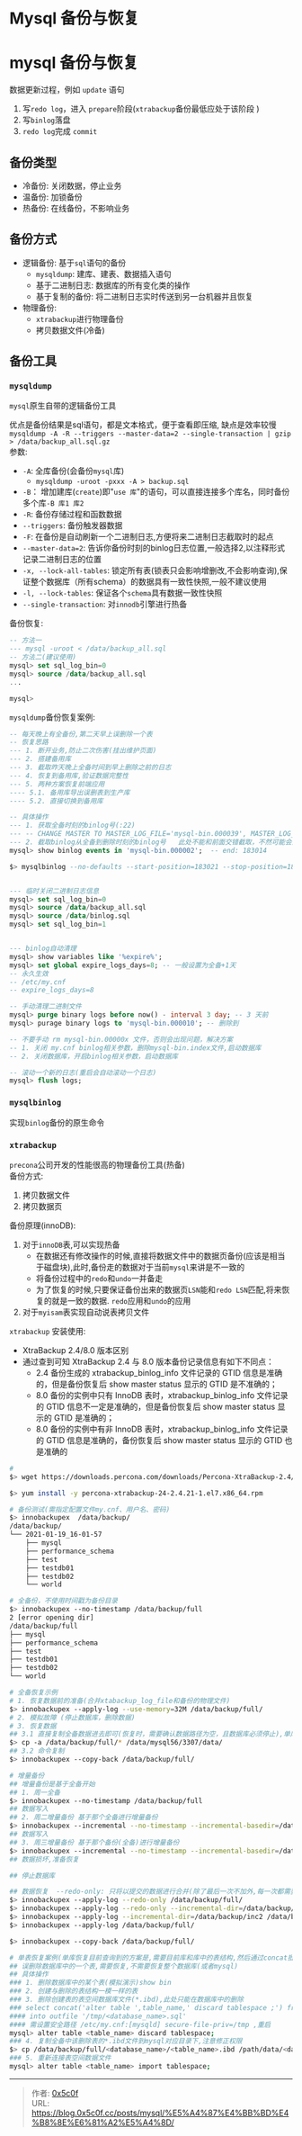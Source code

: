 # Mysql 备份与恢复


# mysql 备份与恢复
数据更新过程，例如 `update` 语句  
1. 写`redo log`，进入 `prepare`阶段(`xtrabackup`备份最低应处于该阶段  )  
2. 写`binlog`落盘  
3. `redo log`完成 `commit`  

## 备份类型 
- 冷备份: 关闭数据，停止业务 
- 温备份: 加锁备份  
- 热备份: 在线备份，不影响业务

## 备份方式 
- 逻辑备份: 基于`sql`语句的备份
  - `mysqldump`: 建库、建表、数据插入语句
  - 基于二进制日志: 数据库的所有变化类的操作 
  - 基于复制的备份: 将二进制日志实时传送到另一台机器并且恢复  
- 物理备份: 
  - `xtrabackup`进行物理备份   
  - 拷贝数据文件(冷备)  

## 备份工具 
###  `mysqldump`  
`mysql`原生自带的逻辑备份工具 

优点是备份结果是sql语句，都是文本格式，便于查看即压缩, 缺点是效率较慢
`mysqldump -A -R --triggers --master-data=2 --single-transaction | gzip > /data/backup_all.sql.gz`  
参数:  
- `-A`: 全库备份(会备份`mysql`库)
  - `mysqldump -uroot -pxxx -A > backup.sql`
- `-B`： 增加建库(`create`)即"`use 库`"的语句，可以直接连接多个库名，同时备份多个库`-B 库1 库2`
- `-R`: 备份存储过程和函数数据  
- `--triggers`: 备份触发器数据 
- `-F`: 在备份是自动刷新一个二进制日志,方便将来二进制日志截取时的起点 
- `--master-data=2`: 告诉你备份时刻的binlog日志位置,一般选择2,以注释形式记录二进制日志的位置  
- `-x, --lock-all-tables`: 锁定所有表(锁表只会影响增删改,不会影响查询),保证整个数据库（所有schema）的数据具有一致性快照,一般不建议使用
- `-l, --lock-tables`: 保证各个`schema`具有数据一致性快照  
- `--single-transaction`: 对`innodb`引擎进行热备  

备份恢复:  
```sql
-- 方法一 
--- mysql -uroot < /data/backup_all.sql
-- 方法二(建议使用)
mysql> set sql_log_bin=0 
mysql> source /data/backup_all.sql 
...

mysql> 
``` 
`mysqldump`备份恢复案例: 
```sql
-- 每天晚上有全备份,第二天早上误删除一个表
-- 恢复思路
--- 1. 断开业务,防止二次伤害(挂出维护页面) 
--- 2. 搭建备用库 
--- 3. 截取昨天晚上全备时间到早上删除之前的日志 
--- 4. 恢复到备用库,验证数据完整性
--- 5. 两种方案恢复前端应用 
---- 5.1. 备用库导出误删表到生产库 
---- 5.2. 直接切换到备用库

-- 具体操作
--- 1. 获取全备时刻的binlog号(:22) 
--- -- CHANGE MASTER TO MASTER_LOG_FILE='mysql-bin.000039', MASTER_LOG_POS=183021;
--- 2. 截取binlog从全备到删除时刻的binlog号   此处不能和前面交错截取，不然可能会出问题
mysql> show binlog events in 'mysql-bin.000002';  -- end: 183014

$> mysqlbinlog --no-defaults --start-position=183021 --stop-position=183014 /data/mysql56/3307/data/mysql-bin/mysql-bin.000039 >> /data/binlog.sql


--- 临时关闭二进制日志信息 
mysql> set sql_log_bin=0
mysql> source /data/backup_all.sql 
mysql> source /data/binlog.sql
mysql> set sql_log_bin=1


--- binlog自动清理 
mysql> show variables like '%expire%';
mysql> set global expire_logs_days=8; -- 一般设置为全备+1天 
-- 永久生效 
-- /etc/my.cnf 
-- expire_logs_days=8 

-- 手动清理二进制文件
mysql> purge binary logs before now() - interval 3 day; -- 3 天前
mysql> purage binary logs to 'mysql-bin.000010'; -- 删除到

-- 不要手动 rm mysql-bin.00000x 文件，否则会出现问题，解决方案 
-- 1. 关闭 my.cnf binlog相关参数，删除mysql-bin.index文件,启动数据库
-- 2. 关闭数据库，开启binlog相关参数，启动数据库

-- 滚动一个新的日志(重启会自动滚动一个日志)  
mysql> flush logs;
```

### `mysqlbinlog`
实现`binlog`备份的原生命令
### `xtrabackup`
`precona`公司开发的性能很高的物理备份工具(热备)   
备份方式:  
1. 拷贝数据文件  
2. 拷贝数据页

备份原理(innoDB): 
1. 对于`innoDB`表,可以实现热备
    - 在数据还有修改操作的时候,直接将数据文件中的数据页备份(应该是相当于磁盘块),此时,备份走的数据对于当前`mysql`来讲是不一致的
    - 将备份过程中的`redo`和`undo`一并备走 
    - 为了恢复的时候,只要保证备份出来的数据页`LSN`能和`redo LSN`匹配,将来恢复的就是一致的数据. `redo`应用和`undo`的应用
2. 对于`myisam`表实现自动说表拷贝文件  


`xtrabackup` 安装使用:
- XtraBackup 2.4/8.0 版本区别  
- 通过查到可知 XtraBackup 2.4 与 8.0 版本备份记录信息有如下不同点：  
  - 2.4 备份生成的 xtrabackup_binlog_info 文件记录的 GTID 信息是准确的，但是备份恢复后 show master status 显示的 GTID 是不准确的；
  - 8.0 备份的实例中只有 InnoDB 表时，xtrabackup_binlog_info 文件记录的 GTID 信息不一定是准确的，但是备份恢复后 show master status 显示的 GTID 是准确的；
  - 8.0 备份的实例中有非 InnoDB 表时，xtrabackup_binlog_info 文件记录的 GTID 信息是准确的，备份恢复后 show master status 显示的 GTID 也是准确的

```bash
# 
$> wget https://downloads.percona.com/downloads/Percona-XtraBackup-2.4/Percona-XtraBackup-2.4.21/binary/redhat/7/x86_64/percona-xtrabackup-24-2.4.21-1.el7.x86_64.rpm

$> yum install -y percona-xtrabackup-24-2.4.21-1.el7.x86_64.rpm

# 备份测试(需指定配置文件my.cnf、用户名、密码) 
$> innobackupex  /data/backup/
/data/backup/
└── 2021-01-19_16-01-57
    ├── mysql
    ├── performance_schema
    ├── test
    ├── testdb01
    ├── testdb02
    └── world

# 全备份，不使用时间戳为备份目录 
$> innobackupex --no-timestamp /data/backup/full 
2 [error opening dir]
/data/backup/full
├── mysql
├── performance_schema
├── test
├── testdb01
├── testdb02
└── world

# 全备恢复示例  
# 1. 恢复数据前的准备(合并xtabackup_log_file和备份的物理文件) 
$> innobackupex --apply-log --use-memory=32M /data/backup/full/
# 2. 模拟故障 (停止数据库，删除数据)
# 3. 恢复数据
## 3.1 直接复制全备数据进去即可(恢复时，需要确认数据路径为空，且数据库必须停止),单库直接复制测试可行   
$> cp -a /data/backup/full/* /data/mysql56/3307/data/ 
## 3.2 命令复制 
$> innobackupex --copy-back /data/backup/full/

# 增量备份
## 增量备份是基于全备开始
## 1. 周一全备 
$> innobackupex --no-timestamp /data/backup/full
## 数据写入 
## 2. 周二增量备份 基于那个全备进行增量备份 
$> innobackupex --incremental --no-timestamp --incremental-basedir=/data/backup/full /data/backup/inc1
## 数据写入
## 3. 周三增量备份 基于那个备份(全备)进行增量备份
$> innobackupex --incremental --no-timestamp --incremental-basedir=/data/backup/inc1 /data/backup/inc2
## 数据损坏,准备恢复 

## 停止数据库 

## 数据恢复  --redo-only: 只将以提交的数据进行合并(除了最后一次不加外,每一次都需要添加)
$> innobackupex --apply-log --redo-only /data/backup/full/
$> innobackupex --apply-log --redo-only --incremental-dir=/data/backup/inc1 /data/backup/full
$> innobackupex --apply-log --incremental-dir=/data/backup/inc2 /data/backup/full
$> innobackupex --apply-log /data/backup/full/

$> innobackupex --copy-back /data/backup/full/

# 单表恢复案例(单库恢复目前查询到的方案是,需要目前库和库中的表结构,然后通过concat批量拼接断开和连接语句然后,按照单表恢复案例批量操作) 
## 误删除数据库中的一个表,需要恢复,不需要恢复整个数据库(或者mysql) 
## 具体操作 
### 1. 删除数据库中的某个表(模拟演示)show bin
### 2. 创建与删除的表结构一模一样的表 
### 3. 删除创建表的表空间数据库文件(*.ibd),此处只能在数据库中的删除 
### select concat('alter table ',table_name,' discard tablespace ;') from information_schema.tables where table_schema='<database_name>' into outfile '/tmp/<database_name>.sql' ;
#### into outfile '/tmp/<database_name>.sql' 
#### 需设置安全路径 /etc/my.cnf:[mysqld] secure-file-priv=/tmp ,重启 
mysql> alter table <table_name> discard tablespace; 
### 4. 复制全备中该删除表的*.ibd文件到mysql对应目录下,注意修正权限 
$> cp /data/backup/full/<database_name>/<table_name>.ibd /path/data/<database_name>/<table_name>.ibd
### 5. 重新连接表空间数据文件 
mysql> alter table <table_name> import tablespace; 
```



---

> 作者: [0x5c0f](https://blog.0x5c0f.cc)  
> URL: https://blog.0x5c0f.cc/posts/mysql/%E5%A4%87%E4%BB%BD%E4%B8%8E%E6%81%A2%E5%A4%8D/  

